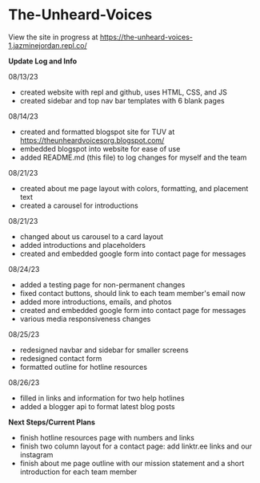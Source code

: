 # The-Unheard-Voices

View the site in progress at https://the-unheard-voices-1.jazminejordan.repl.co/

<b>Update Log and Info</b>

08/13/23
   - created website with repl and github, uses HTML, CSS, and JS
   - created sidebar and top nav bar templates with 6 blank pages

08/14/23
   - created and formatted blogspot site for TUV at https://theunheardvoicesorg.blogspot.com/
   - embedded blogspot into website for ease of use
   - added README.md (this file) to log changes for myself and the team

08/21/23
   - created about me page layout with colors, formatting, and placement text
   - created a carousel for introductions

08/21/23
   - changed about us carousel to a card layout
   - added introductions and placeholders
   - created and embedded google form into contact page for messages

08/24/23
   - added a testing page for non-permanent changes
   - fixed contact buttons, should link to each team member's email now
   - added more introductions, emails, and photos
   - created and embedded google form into contact page for messages
   - various media responsiveness changes

08/25/23
   - redesigned navbar and sidebar for smaller screens
   - redesigned contact form
   - formatted outline for hotline resources

08/26/23
   - filled in links and information for two help hotlines
   - added a blogger api to format latest blog posts

<b>Next Steps/Current Plans</b>
   - finish hotline resources page with numbers and links
   - finish two column layout for a contact page: add linktr.ee links and our instagram
   - finish about me page outline with our mission statement and a short introduction for each team member

